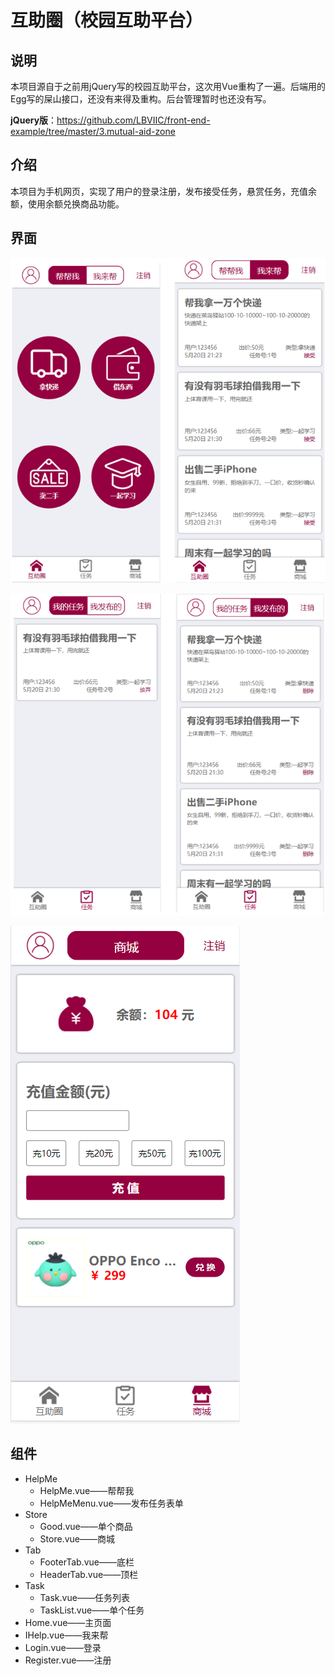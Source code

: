 # 互助圈（校园互助平台）

## 说明

本项目源自于之前用jQuery写的校园互助平台，这次用Vue重构了一遍。后端用的Egg写的屎山接口，还没有来得及重构。后台管理暂时也还没有写。

**jQuery版**：https://github.com/LBVIIC/front-end-example/tree/master/3.mutual-aid-zone

## 介绍

本项目为手机网页，实现了用户的登录注册，发布接受任务，悬赏任务，充值余额，使用余额兑换商品功能。

## 界面

![](./images/1.png)

![](./images/2.png)

![](./images/3.png)

## 组件

- HelpMe
  - HelpMe.vue——帮帮我
  - HelpMeMenu.vue——发布任务表单
- Store
  - Good.vue——单个商品
  - Store.vue——商城
- Tab
  - FooterTab.vue——底栏
  - HeaderTab.vue——顶栏
- Task
  - Task.vue——任务列表
  - TaskList.vue——单个任务
- Home.vue——主页面
- IHelp.vue——我来帮
- Login.vue——登录
- Register.vue——注册

